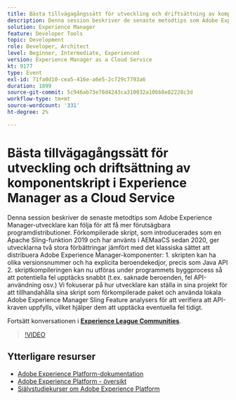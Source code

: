 ```yaml
---
title: Bästa tillvägagångssätt för utveckling och driftsättning av komponentskript i Experience Manager as a Cloud Service
description: Denna session beskriver de senaste metodtips som Adobe Experience Manager-utvecklare kan följa för att få mer förutsägbara programdistributioner. Förkompilerade skript, som introducerades som en Apache Sling-funktion 2019 och har använts i AEMaaCS sedan 2020, ger utvecklarna två stora förbättringar jämfört med det klassiska sättet att distribuera Adobe Experience Manager-komponenter - 1. skripten kan ha olika versionsnummer och ha explicita beroendekedjor, precis som Java API 2. skriptkompileringen kan nu utföras under programmets byggprocess så att potentiella fel upptäcks snabbt (t.ex. saknade beroenden, fel API-användning osv.) Vi fokuserar på hur utvecklare kan ställa in sina projekt för att tillhandahålla sina skript som förkompilerade paket och använda lokala Adobe Experience Manager Sling Feature analysers för att verifiera att API-kraven uppfylls, vilket hjälper dem att upptäcka eventuella fel tidigt.
solution: Experience Manager
feature: Developer Tools
topic: Development
role: Developer, Architect
level: Beginner, Intermediate, Experienced
version: Experience Manager as a Cloud Service
kt: 9177
type: Event
exl-id: 71fa0d10-cea5-416e-a6e5-2c729c7793a6
duration: 1899
source-git-commit: 5c946ab73e78d4243ca310032a10bb8e82228c3d
workflow-type: tm+mt
source-wordcount: '331'
ht-degree: 2%

---
```


# Bästa tillvägagångssätt för utveckling och driftsättning av komponentskript i Experience Manager as a Cloud Service

Denna session beskriver de senaste metodtips som Adobe Experience Manager-utvecklare kan följa för att få mer förutsägbara programdistributioner. Förkompilerade skript, som introducerades som en Apache Sling-funktion 2019 och har använts i AEMaaCS sedan 2020, ger utvecklarna två stora förbättringar jämfört med det klassiska sättet att distribuera Adobe Experience Manager-komponenter: 1. skripten kan ha olika versionsnummer och ha explicita beroendekedjor, precis som Java API 2. skriptkompileringen kan nu utföras under programmets byggprocess så att potentiella fel upptäcks snabbt (t.ex. saknade beroenden, fel API-användning osv.) Vi fokuserar på hur utvecklare kan ställa in sina projekt för att tillhandahålla sina skript som förkompilerade paket och använda lokala Adobe Experience Manager Sling Feature analysers för att verifiera att API-kraven uppfylls, vilket hjälper dem att upptäcka eventuella fel tidigt.

Fortsätt konversationen i **[Experience League Communities](https://adobe.ly/3zJrS0f)**.

>[!VIDEO](https://video.tv.adobe.com/v/337851/?quality=12&learn=on&hidetitle=true)

## Ytterligare resurser

- [Adobe Experience Platform-dokumentation](https://experienceleague.adobe.com/docs/experience-platform.html)
- [Adobe Experience Platform - översikt](https://experienceleague.adobe.com/docs/experience-platform/landing/home.html)
- [Självstudiekurser om Adobe Experience Platform](https://experienceleague.adobe.com/docs/platform-learn/tutorials/overview.html?lang=sv)
